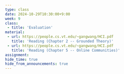 ```yaml
---
type: class
date: 2024-10-29T10:30:00+9:00
week: 9
class:
 - title: 'Evaluation'
material:
 - url: https://people.cs.vt.edu/~gangwang/HCI.pdf
   title: 'Reading (Chapter 2 -- Grounded Theory)'
 - url: https://people.cs.vt.edu/~gangwang/HCI.pdf
   title: 'Reading (Chapter 5 -- Online Communities)'
assignment: 
hide_time: true
hide_from_announcements: true
---
```

